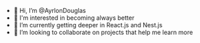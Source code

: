 - 👋 Hi, I’m @AyrlonDouglas
- 👀 I'm interested in becoming always better
- 🌱 I’m currently getting deeper in React.js and Nest.js
- 💞️ I’m looking to collaborate on projects that help me learn more

<!---
AyrlonDouglas/AyrlonDouglas is a ✨ special ✨ repository because its `README.md` (this file) appears on your GitHub profile.
You can click the Preview link to take a look at your changes.
--->
